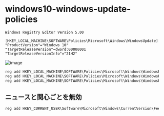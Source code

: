 # windows10-windows-update-policies

```reg
Windows Registry Editor Version 5.00

[HKEY_LOCAL_MACHINE\SOFTWARE\Policies\Microsoft\Windows\WindowsUpdate]
"ProductVersion"="Windows 10"
"TargetReleaseVersion"=dword:00000001
"TargetReleaseVersionInfo"="21H2"

```

![image](https://user-images.githubusercontent.com/1501327/160027519-c956f2fa-bf4d-440b-ac54-7b1e32808bea.png)

```bat
reg add HKEY_LOCAL_MACHINE\SOFTWARE\Policies\Microsoft\Windows\WindowsUpdate /v ProductVersion /t REG_SZ /d "Windows 10" /f
reg add HKEY_LOCAL_MACHINE\SOFTWARE\Policies\Microsoft\Windows\WindowsUpdate /v TargetReleaseVersion /t REG_DWORD /d 1 /f
reg add HKEY_LOCAL_MACHINE\SOFTWARE\Policies\Microsoft\Windows\WindowsUpdate /v TargetReleaseVersionInfo /t REG_SZ /d 21H2 /f
```

## ニュースと関心ごとを無効
```bat
reg add HKEY_CURRENT_USER\Software\Microsoft\Windows\CurrentVersion\Feeds /v ShellFeedsTaskbarViewMode /t REG_DWORD /d 2 /f
```
